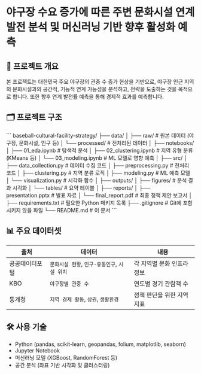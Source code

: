 ﻿# 야구장 수요 증가에 따른 주변 문화시설 연계 발전 분석 및 머신러닝 기반 향후 활성화 예측

## 📌 프로젝트 개요

본 프로젝트는 대한민국 주요 야구장의 관중 수 증가 현상을 기반으로, 야구장 인근 지역의 문화시설과의 공간적, 기능적 연계 가능성을 분석하고, 전략을 도출하는 것을 목적으로 합니다.
또한 향후 연계 발전률 예측을 통해 경제적 효과를 예측합니다.


## 🗂️ 프로젝트 구조

\`\`\`
baseball-cultural-facility-strategy/
├── data/
│   ├── raw/        # 원본 데이터 (야구장, 문화시설, 인구 등)
│   └── processed/  # 전처리된 데이터
│
├── notebooks/
│   ├── 01_eda.ipynb        # 탐색적 분석
│   ├── 02_clustering.ipynb # 지역 유형 분류 (KMeans 등)
│   └── 03_modeling.ipynb   # ML 모델로 영향 예측
│
├── src/
│   ├── data_collection.py # 데이터 수집 코드
│   ├── preprocessing.py   # 전처리 코드
│   ├── clustering.py      # 지역 분류 로직
│   ├── modeling.py        # ML 예측 모델
│   └── visualization.py   # 시각화 함수
│
├── outputs/
│   ├── figures/ # 분석 결과 시각화
│   └── tables/  # 요약 테이블
│
├── reports/
│   ├── presentation.pptx  # 발표 자료
│   └── final_report.pdf   # 최종 정책 제안 보고서
│
├── requirements.txt # 필요한 Python 패키지 목록
├── .gitignore       # Git에 포함시키지 않을 파일
└── README.md        # 이 문서
\`\`\`

## 📊 주요 데이터셋

| 출처 | 데이터 | 내용 |
|------|--------|------|
| 공공데이터포털 | `문화시설 현황`, `인구·유동인구`, `시설 위치` | 각 지역별 문화 인프라 정보 |
| KBO | `야구장별 관중 수` | 연도별 경기 관람객 수 |
| 통계청 | `지역 경제 활동`, `상권`, `생활환경` | 정책 판단을 위한 지역 지표 |



## 🛠 사용 기술

- Python (pandas, scikit-learn, geopandas, folium, matplotlib, seaborn)
- Jupyter Notebook
- 머신러닝 모델 (XGBoost, RandomForest 등)
- 공간 분석 (좌표 기반 시각화 및 클러스터링)
